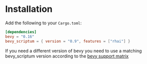 # Installation

Add the following to your `Cargo.toml`:

```toml
[dependencies]
bevy = "0.16"
bevy_scriptum = { version = "0.9", features = ["rhai"] }
```

If you need a different version of bevy you need to use a matching bevy_scriptum
version according to the [bevy support matrix](../bevy_support_matrix.md)

